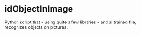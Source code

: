 # idObjectInImage
Python script that - using quite a few libraries - and ai trained file, recognizes objects on pictures. 
